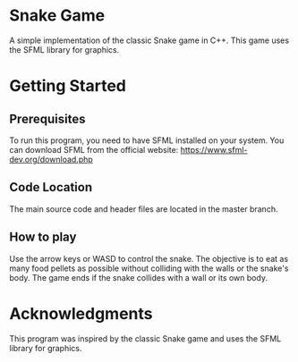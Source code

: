 # Snake Game
A simple implementation of the classic Snake game in C++. This game uses the SFML library for graphics.

# Getting Started
## Prerequisites
To run this program, you need to have SFML installed on your system. You can download SFML from the official website: https://www.sfml-dev.org/download.php
## Code Location
The main source code and header files are located in the master branch.

## How to play
Use the arrow keys or WASD to control the snake. The objective is to eat as many food pellets as possible without colliding with the walls or the snake's body. The game ends if the snake collides with a wall or its own body.

# Acknowledgments
This program was inspired by the classic Snake game and uses the SFML library for graphics.
